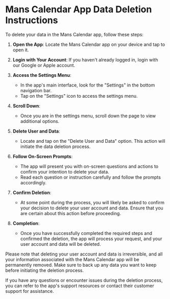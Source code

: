 # Mans Calendar App Data Deletion Instructions

To delete your data in the Mans Calendar app, follow these steps:

1. **Open the App**: Locate the Mans Calendar app on your device and tap to open it.

2. **Login with Your Account**: If you haven't already logged in, login with our Google or Apple account.

3. **Access the Settings Menu**:
   - In the app's main interface, look for the "Settings" in the bottom navigation bar.
   - Tap on the "Settings" icon to access the settings menu.

4. **Scroll Down**:
   - Once you are in the settings menu, scroll down the page to view additional options.

5. **Delete User and Data**:
   - Locate and tap on the "Delete User and Data" option. This action will initiate the data deletion process.

6. **Follow On-Screen Prompts**:
   - The app will present you with on-screen questions and actions to confirm your intention to delete your data.
   - Read each question or instruction carefully and follow the prompts accordingly.

7. **Confirm Deletion**:
   - At some point during the process, you will likely be asked to confirm your decision to delete your user account and data. Ensure that you are certain about this action before proceeding.

8. **Completion**:
   - Once you have successfully completed the required steps and confirmed the deletion, the app will process your request, and your user account and data will be deleted.

Please note that deleting your user account and data is irreversible, and all your information associated with the Mans Calendar app will be permanently removed. Make sure to back up any data you want to keep before initiating the deletion process.

If you have any questions or encounter issues during the deletion process, you can refer to the app's support resources or contact their customer support for assistance.
